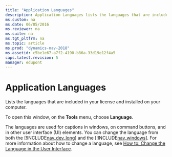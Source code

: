 ```yaml
---
title: "Application Languages"
description: Application Languages lists the languages that are included in your license and installed on your computer.
ms.custom: na
ms.date: 06/05/2016
ms.reviewer: na
ms.suite: na
ms.tgt_pltfrm: na
ms.topic: article
ms.prod: "dynamics-nav-2018"
ms.assetid: c5be1e67-a7f2-4190-b86a-33d19e12f4a5
caps.latest.revision: 5
manager: edupont
---
```

# Application Languages
Lists the languages that are included in your license and installed on your computer.  

 To open this window, on the **Tools** menu, choose **Language**.  

 The languages are used for captions in windows, on command buttons, and in other user interface \(UI\) elements. You can change the language from both the [!INCLUDE[nav_dev_long](../includes/nav_dev_long_md.md)] and the [!INCLUDE[nav_windows](../includes/nav_windows_md.md)]. For more information about how to change a language, see [How to: Change the Language in the User Interface](../How-to--Change-the-Language-in-the-User-Interface.md).
